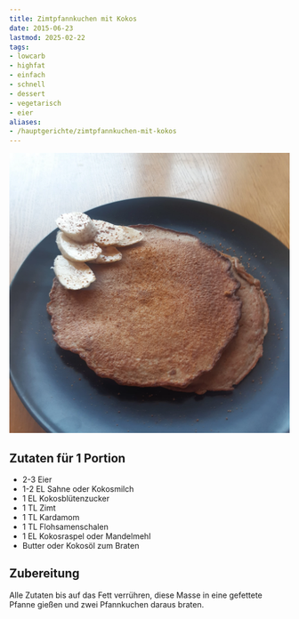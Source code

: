 ```yaml
---
title: Zimtpfannkuchen mit Kokos
date: 2015-06-23
lastmod: 2025-02-22
tags:
- lowcarb
- highfat
- einfach
- schnell
- dessert
- vegetarisch
- eier
aliases:
- /hauptgerichte/zimtpfannkuchen-mit-kokos
---
```

![Zimtpfannkuchen mit Kokos](/img/zimtpfannkuchen-mit-kokos.webp)

## Zutaten für 1 Portion
- 2-3       Eier
- 1-2 EL    Sahne oder Kokosmilch
- 1 EL      Kokosblütenzucker
- 1 TL      Zimt
- 1 TL      Kardamom
- 1 TL      Flohsamenschalen
- 1 EL      Kokosraspel oder Mandelmehl
- Butter oder Kokosöl zum Braten

## Zubereitung
Alle Zutaten bis auf das Fett verrühren, diese Masse in eine gefettete Pfanne gießen und zwei Pfannkuchen daraus braten.
